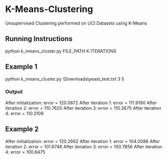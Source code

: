 # K-Means-Clustering
Unsupervised Clustering performed on UCI Datasets using K-Means 
## Running Instructions
python k_means_cluster.py FILE_PATH K ITERATIONS
## Example 1
python k_means_cluster.py \Downloads\yeast_test.txt 3 5
### Output
After initialization: error = 120.0872
After iteration 1: error = 111.9190
After iteration 2: error = 110.7620
After iteration 3: error = 110.3675
After iteration 4: error = 110.3108
## Example 2
After initialization: error = 120.2662
After iteration 1: error = 104.0086
After iteration 2: error = 101.6746
After iteration 3: error = 100.7856
After iteration 4: error = 100.6475



 
